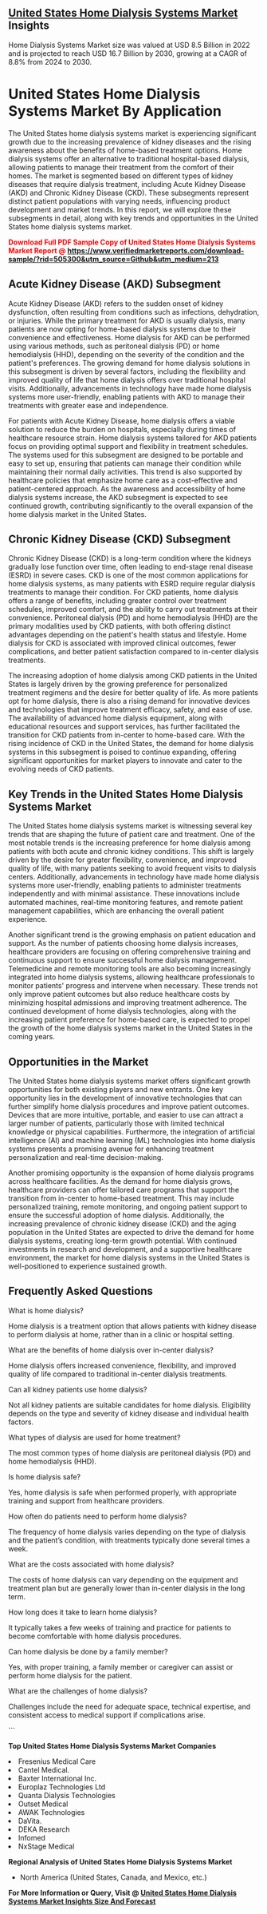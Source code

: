 <h2><a href="https://www.verifiedmarketreports.com/download-sample/?rid=505300&amp;utm_source=Github&amp;utm_medium=213" target="_blank">United States Home Dialysis Systems Market</a> Insights</h2><p>Home Dialysis Systems Market size was valued at USD 8.5 Billion in 2022 and is projected to reach USD 16.7 Billion by 2030, growing at a CAGR of 8.8% from 2024 to 2030.</p><p><h1>United States Home Dialysis Systems Market By Application</h1><p>The United States home dialysis systems market is experiencing significant growth due to the increasing prevalence of kidney diseases and the rising awareness about the benefits of home-based treatment options. Home dialysis systems offer an alternative to traditional hospital-based dialysis, allowing patients to manage their treatment from the comfort of their homes. The market is segmented based on different types of kidney diseases that require dialysis treatment, including Acute Kidney Disease (AKD) and Chronic Kidney Disease (CKD). These subsegments represent distinct patient populations with varying needs, influencing product development and market trends. In this report, we will explore these subsegments in detail, along with key trends and opportunities in the United States home dialysis systems market. <p><b><p><span class=""><span style="color: #ff0000;"><strong>Download Full PDF Sample Copy of United States Home Dialysis Systems Market Report</strong> @ </span><a href="https://www.verifiedmarketreports.com/download-sample/?rid=505300&amp;utm_source=Github&amp;utm_medium=213" target="_blank">https://www.verifiedmarketreports.com/download-sample/?rid=505300&amp;utm_source=Github&amp;utm_medium=213</a></span></p></b></p><h2>Acute Kidney Disease (AKD) Subsegment</h2><p>Acute Kidney Disease (AKD) refers to the sudden onset of kidney dysfunction, often resulting from conditions such as infections, dehydration, or injuries. While the primary treatment for AKD is usually dialysis, many patients are now opting for home-based dialysis systems due to their convenience and effectiveness. Home dialysis for AKD can be performed using various methods, such as peritoneal dialysis (PD) or home hemodialysis (HHD), depending on the severity of the condition and the patient's preferences. The growing demand for home dialysis solutions in this subsegment is driven by several factors, including the flexibility and improved quality of life that home dialysis offers over traditional hospital visits. Additionally, advancements in technology have made home dialysis systems more user-friendly, enabling patients with AKD to manage their treatments with greater ease and independence.</p><p>For patients with Acute Kidney Disease, home dialysis offers a viable solution to reduce the burden on hospitals, especially during times of healthcare resource strain. Home dialysis systems tailored for AKD patients focus on providing optimal support and flexibility in treatment schedules. The systems used for this subsegment are designed to be portable and easy to set up, ensuring that patients can manage their condition while maintaining their normal daily activities. This trend is also supported by healthcare policies that emphasize home care as a cost-effective and patient-centered approach. As the awareness and accessibility of home dialysis systems increase, the AKD subsegment is expected to see continued growth, contributing significantly to the overall expansion of the home dialysis market in the United States.</p><h2>Chronic Kidney Disease (CKD) Subsegment</h2><p>Chronic Kidney Disease (CKD) is a long-term condition where the kidneys gradually lose function over time, often leading to end-stage renal disease (ESRD) in severe cases. CKD is one of the most common applications for home dialysis systems, as many patients with ESRD require regular dialysis treatments to manage their condition. For CKD patients, home dialysis offers a range of benefits, including greater control over treatment schedules, improved comfort, and the ability to carry out treatments at their convenience. Peritoneal dialysis (PD) and home hemodialysis (HHD) are the primary modalities used by CKD patients, with both offering distinct advantages depending on the patient's health status and lifestyle. Home dialysis for CKD is associated with improved clinical outcomes, fewer complications, and better patient satisfaction compared to in-center dialysis treatments.</p><p>The increasing adoption of home dialysis among CKD patients in the United States is largely driven by the growing preference for personalized treatment regimens and the desire for better quality of life. As more patients opt for home dialysis, there is also a rising demand for innovative devices and technologies that improve treatment efficacy, safety, and ease of use. The availability of advanced home dialysis equipment, along with educational resources and support services, has further facilitated the transition for CKD patients from in-center to home-based care. With the rising incidence of CKD in the United States, the demand for home dialysis systems in this subsegment is poised to continue expanding, offering significant opportunities for market players to innovate and cater to the evolving needs of CKD patients.</p><h2>Key Trends in the United States Home Dialysis Systems Market</h2><p>The United States home dialysis systems market is witnessing several key trends that are shaping the future of patient care and treatment. One of the most notable trends is the increasing preference for home dialysis among patients with both acute and chronic kidney conditions. This shift is largely driven by the desire for greater flexibility, convenience, and improved quality of life, with many patients seeking to avoid frequent visits to dialysis centers. Additionally, advancements in technology have made home dialysis systems more user-friendly, enabling patients to administer treatments independently and with minimal assistance. These innovations include automated machines, real-time monitoring features, and remote patient management capabilities, which are enhancing the overall patient experience.</p><p>Another significant trend is the growing emphasis on patient education and support. As the number of patients choosing home dialysis increases, healthcare providers are focusing on offering comprehensive training and continuous support to ensure successful home dialysis management. Telemedicine and remote monitoring tools are also becoming increasingly integrated into home dialysis systems, allowing healthcare professionals to monitor patients' progress and intervene when necessary. These trends not only improve patient outcomes but also reduce healthcare costs by minimizing hospital admissions and improving treatment adherence. The continued development of home dialysis technologies, along with the increasing patient preference for home-based care, is expected to propel the growth of the home dialysis systems market in the United States in the coming years.</p><h2>Opportunities in the Market</h2><p>The United States home dialysis systems market offers significant growth opportunities for both existing players and new entrants. One key opportunity lies in the development of innovative technologies that can further simplify home dialysis procedures and improve patient outcomes. Devices that are more intuitive, portable, and easier to use can attract a larger number of patients, particularly those with limited technical knowledge or physical capabilities. Furthermore, the integration of artificial intelligence (AI) and machine learning (ML) technologies into home dialysis systems presents a promising avenue for enhancing treatment personalization and real-time decision-making.</p><p>Another promising opportunity is the expansion of home dialysis programs across healthcare facilities. As the demand for home dialysis grows, healthcare providers can offer tailored care programs that support the transition from in-center to home-based treatment. This may include personalized training, remote monitoring, and ongoing patient support to ensure the successful adoption of home dialysis. Additionally, the increasing prevalence of chronic kidney disease (CKD) and the aging population in the United States are expected to drive the demand for home dialysis systems, creating long-term growth potential. With continued investments in research and development, and a supportive healthcare environment, the market for home dialysis systems in the United States is well-positioned to experience sustained growth.</p><h2>Frequently Asked Questions</h2><p>What is home dialysis? </p><p>Home dialysis is a treatment option that allows patients with kidney disease to perform dialysis at home, rather than in a clinic or hospital setting.</p><p>What are the benefits of home dialysis over in-center dialysis? </p><p>Home dialysis offers increased convenience, flexibility, and improved quality of life compared to traditional in-center dialysis treatments.</p><p>Can all kidney patients use home dialysis? </p><p>Not all kidney patients are suitable candidates for home dialysis. Eligibility depends on the type and severity of kidney disease and individual health factors.</p><p>What types of dialysis are used for home treatment? </p><p>The most common types of home dialysis are peritoneal dialysis (PD) and home hemodialysis (HHD).</p><p>Is home dialysis safe? </p><p>Yes, home dialysis is safe when performed properly, with appropriate training and support from healthcare providers.</p><p>How often do patients need to perform home dialysis? </p><p>The frequency of home dialysis varies depending on the type of dialysis and the patient’s condition, with treatments typically done several times a week.</p><p>What are the costs associated with home dialysis? </p><p>The costs of home dialysis can vary depending on the equipment and treatment plan but are generally lower than in-center dialysis in the long term.</p><p>How long does it take to learn home dialysis? </p><p>It typically takes a few weeks of training and practice for patients to become comfortable with home dialysis procedures.</p><p>Can home dialysis be done by a family member? </p><p>Yes, with proper training, a family member or caregiver can assist or perform home dialysis for the patient.</p><p>What are the challenges of home dialysis? </p><p>Challenges include the need for adequate space, technical expertise, and consistent access to medical support if complications arise.</p>```</p><p><strong>Top United States Home Dialysis Systems Market Companies</strong></p><div data-test-id=""><p><li>Fresenius Medical Care</li><li> Cantel Medical.</li><li> Baxter International Inc.</li><li> Europlaz Technologies Ltd</li><li> Quanta Dialysis Technologies</li><li> Outset Medical</li><li> AWAK Technologies</li><li> DaVita.</li><li> DEKA Research</li><li> Infomed</li><li> NxStage Medical</li></p><div><strong>Regional Analysis of&nbsp;United States Home Dialysis Systems Market</strong></div><ul><li dir="ltr"><p dir="ltr">North America&nbsp;(United States, Canada, and Mexico, etc.)</p></li></ul><p><strong>For More Information or Query, Visit @&nbsp;</strong><strong><a href="https://www.verifiedmarketreports.com/product/home-dialysis-systems-market/?utm_source=Github&amp;utm_medium=213" target="_blank">United States Home Dialysis Systems Market Insights Size And Forecast</a></strong></p></div>
